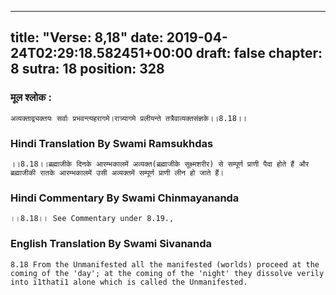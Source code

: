 
---
title: "Verse: 8,18"
date: 2019-04-24T02:29:18.582451+00:00
draft: false
chapter: 8
sutra: 18
position: 328
---
### मूल श्लोक :
```
अव्यक्ताद्व्यक्तयः सर्वाः प्रभवन्त्यहरागमे।रात्र्यागमे प्रलीयन्ते तत्रैवाव्यक्तसंज्ञके।।8.18।।

```

### Hindi Translation By Swami Ramsukhdas
```
।।8.18।।ब्रह्माजीके दिनके आरम्भकालमें अव्यक्त(ब्रह्माजीके सूक्ष्मशरीर) से सम्पूर्ण प्राणी पैदा होते हैं और ब्रह्माजीकी रातके आरम्भकालमें उसी अव्यक्तमें सम्पूर्ण प्राणी लीन हो जाते हैं।

```

### Hindi Commentary By Swami Chinmayananda
```
।।8.18।। See Commentary under 8.19.,

```

### English Translation By Swami  Sivananda
```
8.18 From the Unmanifested all the manifested (worlds) proceed at the coming of the 'day'; at the coming of the 'night' they dissolve verily into ï1thatï1 alone which is called the Unmanifested.

```

